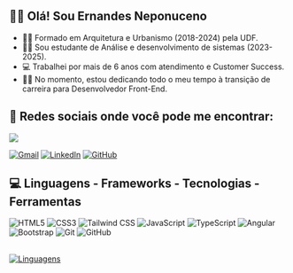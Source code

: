 ## 👨‍💻 Olá! Sou Ernandes Neponuceno

- 👨‍🎓 Formado em Arquitetura e Urbanismo (2018-2024) pela UDF.
- 👨‍🎓 Sou estudante de Análise e desenvolvimento de sistemas (2023-2025).
- 💻 Trabalhei por mais de 6 anos com atendimento e Customer Success.
- 🏋️‍♂️ No momento, estou dedicando todo o meu tempo à transição de carreira para Desenvolvedor Front-End.

  
## 📱 Redes sociais onde você pode me encontrar:

<a href="https://visitorbadge.io/status?path=https%3A%2F%2Fgithub.com%2FErnandesNeponuceno"><img src="https://api.visitorbadge.io/api/combined?path=https%3A%2F%2Fgithub.com%2FErnandesNeponuceno&label=Visitantes%20(Hoje%2FTotal)&labelColor=%232ccce4&countColor=%23555555" /></a>

[![Gmail](https://img.shields.io/badge/Gmail-D14836?style=for-the-badge&logo=gmail&logoColor=white)](mailto:ernandes.nep@gmail.com)
[![LinkedIn](https://img.shields.io/badge/LinkedIn-0077B5?style=for-the-badge&logo=linkedin&logoColor=white)](https://www.linkedin.com/in/ernandes-neponuceno/)
[![GitHub](https://img.shields.io/badge/GitHub-100000?style=for-the-badge&logo=github&logoColor=white)](https://github.com/ErnandesNeponuceno?tab=repositories)


## 💻  Linguagens - Frameworks - Tecnologias - Ferramentas 

<div style="display: inline_block">
  <img alt="HTML5" src="https://img.shields.io/badge/HTML5-E34F26?style=for-the-badge&logo=html5&logoColor=white">
  <img alt="CSS3" src="https://img.shields.io/badge/CSS3-1572B6?style=for-the-badge&logo=css3&logoColor=white">
  <img alt="Tailwind CSS" src="https://img.shields.io/badge/Tailwind_CSS-38B2AC?style=for-the-badge&logo=tailwind-css&logoColor=white">
  <img alt="JavaScript" src="https://img.shields.io/badge/JavaScript-323330?style=for-the-badge&logo=javascript&logoColor=F7DF1E">
  <img alt="TypeScript" src="https://img.shields.io/badge/TypeScript-007ACC?style=for-the-badge&logo=typescript&logoColor=white">
  <img alt="Angular" src="https://img.shields.io/badge/Angular-DD0031?style=for-the-badge&logo=angular&logoColor=white">
  <!--<img alt="React" src="https://img.shields.io/badge/React-20232A?style=for-the-badge&logo=react&logoColor=61DAFB"> -->
  <img alt="Bootstrap" src="https://img.shields.io/badge/Bootstrap-563D7C?style=for-the-badge&logo=bootstrap&logoColor=white">
  <img alt="Git" src="https://img.shields.io/badge/Git-F05033?style=for-the-badge&logo=git&logoColor=white">
  <img alt="GitHub" src="https://img.shields.io/badge/GitHub-181717?style=for-the-badge&logo=github&logoColor=white">

  
  <br>[![Linguagens](https://github-readme-stats.vercel.app/api/top-langs/?username=ErnandesNeponuceno&layout=compact&locale=pt-BR&&theme=catppuccin_latte)](https://github.com/ErnandesNeponuceno?tab=repositories)
</div>

 <!--## 🗂️  Meus repositórios principais - Em desenvolvimento 👷

<a href="https://github.com/ErnandesNeponuceno/Site-responsivo-do-zero-html-css-javascript">
  <img align="center" src="https://github-readme-stats.vercel.app/api/pin/?username=ErnandesNeponuceno&repo=Site-responsivo-do-zero-html-css-javascript&&theme=catppuccin_latte" />
</a>

<a href="https://github.com/ErnandesNeponuceno/Criando-o-meu-primeiro-site-completo-com-HTML">
  <img align="center" src="https://github-readme-stats.vercel.app/api/pin/?username=ErnandesNeponuceno&repo=Criando-o-meu-primeiro-site-completo-com-HTML&&theme=catppuccin_latte" />
</a>

<a href="https://github.com/ErnandesNeponuceno/Site_cafe_Del_Grano">
  <img align="center" src="https://github-readme-stats.vercel.app/api/pin/?username=ErnandesNeponuceno&repo=Site_cafe_Del_Grano&&theme=catppuccin_latte" />
</a>

<a href="https://github.com/ErnandesNeponuceno/Site_cafe_Del_Grano">
  <img align="center" src="https://github-readme-stats.vercel.app/api/pin/?username=ErnandesNeponuceno&repo=Site_cafe_Del_Grano&&theme=catppuccin_latte" />
</a>-->

#

